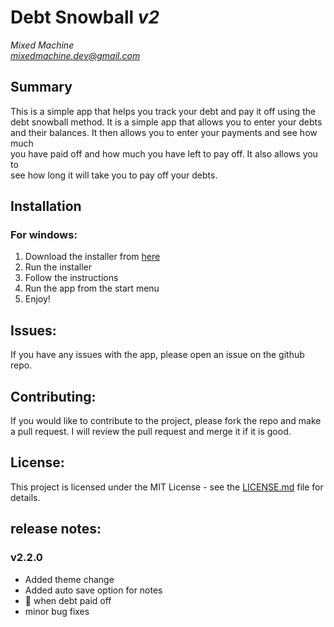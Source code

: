# Debt Snowball *v2*
*Mixed Machine* <br />
*mixedmachine.dev@gmail.com*

## Summary
This is a simple app that helps you track your debt and pay it off using the <br />
debt snowball method. It is a simple app that allows you to enter your debts <br />
and their balances. It then allows you to enter your payments and see how much <br />
you have paid off and how much you have left to pay off. It also allows you to <br />
see how long it will take you to pay off your debts.

## Installation
### For windows:
1. Download the installer from [here](https://debt-snowball.s3.us-west-2.amazonaws.com/debt-snowball2-amd64-installer.exe)
2. Run the installer
3. Follow the instructions
4. Run the app from the start menu
5. Enjoy!

## Issues:
If you have any issues with the app, please open an issue on the github repo.

## Contributing:
If you would like to contribute to the project, please fork the repo and make a
pull request. I will review the pull request and merge it if it is good.

## License:
This project is licensed under the MIT License - see the 
[LICENSE.md](./LICENSE.md) file for details.

## release notes:
### v2.2.0
- Added theme change
- Added auto save option for notes
- 🥳 when debt paid off
- minor bug fixes
